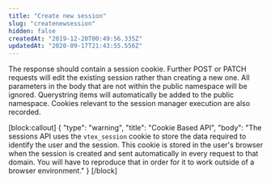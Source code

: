 ```yaml
---
title: "Create new session"
slug: "createnewsession"
hidden: false
createdAt: "2019-12-20T00:49:56.335Z"
updatedAt: "2020-09-17T21:43:55.556Z"
---
```

The response should contain a session cookie. Further POST or PATCH requests will edit the existing session rather than creating a new one. All parameters in the body that are not within the public namespace will be ignored. Querystring items will automatically be added to the public namespace. Cookies relevant to the session manager execution are also recorded.

[block:callout]
{
  "type": "warning",
  "title": "Cookie Based API",
  "body": "The sessions API uses the `vtex_session` cookie to store the data required to identify the user and the session. This cookie is stored in the user's browser when the session is created and sent automatically in every request to that domain. You will have to reproduce that in order for it to work outside of a browser environment."
}
[/block]